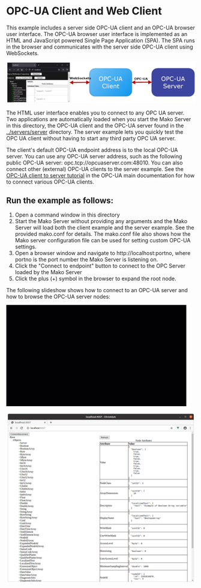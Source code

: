 # OPC-UA Client and Web Client

This example includes a server side OPC-UA client and an OPC-UA
browser user interface. The OPC-UA browser user interface is
implemented as an HTML and JavaScript powered Single Page Application
(SPA). The SPA runs in the browser and communicates with the server
side OPC-UA client using WebSockets.

![OPC-UA Web Client Block Diagram](doc-images/opc-ua-web-client.png)

The HTML user interface enables you to connect to any OPC UA
server. Two applications are automatically loaded when you start the
Mako Server in this directory, the OPC-UA client and the OPC-UA server
found in the [../servers/server](../servers/server) directory. The
server example lets you quickly test the OPC UA client without having
to start any third party OPC UA server.


The client's default OPC-UA endpoint address is to the local OPC-UA server. You
can use any OPC-UA server address, such as the following public OPC-UA
server: opc.tcp://opcuaserver.com:48010. You can also connect other
(external) OPC-UA clients to the server example. See the
[OPC-UA client to server tutorial](https://realtimelogic.com/ba/opcua/thirdparty_clients.html)
in the OPC-UA main documentation for how to connect various OPC-UA
clients.

## Run the example as follows:

1. Open a command window in this directory
2. Start the Mako Server without providing any arguments and the Mako Server will load both the client example and the server example. See the provided mako.conf for details. The mako.conf file also shows how the Mako server configuration file can be used for setting custom OPC-UA settings.
3. Open a browser window and navigate to http://localhost:portno, where portno is the port number the Mako Server is listening on.
4. Click the "Connect to endpoint" button to connect to the OPC Server loaded by the Mako Server
5. Click the plus (+) symbol in the browser to expand the root node.

The following slideshow shows how to connect to an OPC-UA server and how to browse the OPC-UA server nodes:

![OPC-UA Web Client Slides](doc-images/web-client-slides.gif)

<img src="doc-images/web-client.png" />

